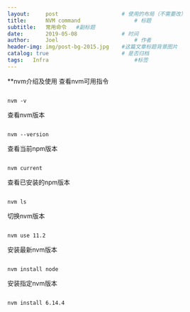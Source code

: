 ```yaml
---
layout:     post   				    # 使用的布局（不需要改）
title:      NVM command 				# 标题 
subtitle:   常用命令   #副标题
date:       2019-05-08 				# 时间
author:     Joel 						# 作者
header-img: img/post-bg-2015.jpg 	#这篇文章标题背景图片
catalog: true 						# 是否归档
tags:	Infra							#标签
---
```

**nvm介绍及使用
查看nvm可用指令
<pre><code>
nvm -v
</code></pre>
查看nvm版本
<pre><code>
nvm --version
</code></pre>
查看当前npm版本
<pre><code>
nvm current
</code></pre>
查看已安装的npm版本
<pre><code>
nvm ls
</code></pre>
切换nvm版本
<pre><code>
nvm use 11.2
</code></pre>
安装最新nvm版本
<pre><code>
nvm install node
</code></pre>
安装指定nvm版本
<pre><code>
nvm install 6.14.4
</code></pre>



